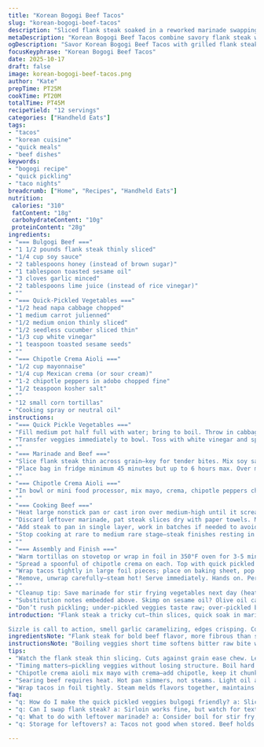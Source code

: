 ```yaml
---
title: "Korean Bogogi Beef Tacos"
slug: "korean-bogogi-beef-tacos"
description: "Sliced flank steak soaked in a reworked marinade swapping sirloin for flank, honey in place of brown sugar, and lime juice swaps rice vinegar in the veggies. Chipotle aioli twists with crema adding smooth heat. Quick-pickled vegetables soften just enough, tossed with toasted sesame seeds, odor of garlic, caramelizing soy notes on beef. Wrapped tight in foil after topping for steamy meld. Quick sear to rare, eyes on color shift, sizzle pops loud from pan. A taco that demands hands, mess, juicy char; layers in tangy and spicy with crunchy bite. Practical, robust, fast to assemble, with easy swaps and cooking cues you can trust."
metaDescription: "Korean Bogogi Beef Tacos combine savory flank steak with quick pickled veggies. Bold flavors, messy, satisfying hands-on meal that's full of punch."
ogDescription: "Savor Korean Bogogi Beef Tacos with grilled flank steak, spicy chipotle aioli, and crunchy pickled vegetables. A bold flavor explosion awaits."
focusKeyphrase: "Korean Bogogi Beef Tacos"
date: 2025-10-17
draft: false
image: korean-bogogi-beef-tacos.png
author: "Kate"
prepTime: PT25M
cookTime: PT20M
totalTime: PT45M
recipeYield: "12 servings"
categories: ["Handheld Eats"]
tags:
- "tacos"
- "korean cuisine"
- "quick meals"
- "beef dishes"
keywords:
- "bogogi recipe"
- "quick pickling"
- "taco nights"
breadcrumb: ["Home", "Recipes", "Handheld Eats"]
nutrition: 
 calories: "310"
 fatContent: "18g"
 carbohydrateContent: "10g"
 proteinContent: "28g"
ingredients:
- "=== Bulgogi Beef ==="
- "1 1/2 pounds flank steak thinly sliced"
- "1/4 cup soy sauce"
- "2 tablespoons honey (instead of brown sugar)"
- "1 tablespoon toasted sesame oil"
- "3 cloves garlic minced"
- "2 tablespoons lime juice (instead of rice vinegar)"
- ""
- "=== Quick-Pickled Vegetables ==="
- "1/2 head napa cabbage chopped"
- "1 medium carrot julienned"
- "1/2 medium onion thinly sliced"
- "1/2 seedless cucumber sliced thin"
- "1/3 cup white vinegar"
- "1 teaspoon toasted sesame seeds"
- ""
- "=== Chipotle Crema Aioli ==="
- "1/2 cup mayonnaise"
- "1/4 cup Mexican crema (or sour cream)"
- "1-2 chipotle peppers in adobo chopped fine"
- "1/2 teaspoon kosher salt"
- ""
- "12 small corn tortillas"
- "Cooking spray or neutral oil"
instructions:
- "=== Quick Pickle Vegetables ==="
- "Fill medium pot half full with water; bring to boil. Throw in cabbage, carrot, onion, cucumber and boil 1 1/2 to 2 minutes. Watch texture—should soften but not drape limp like wet noodles. Drain in colander; let cold water hit quickly if needed to stop cooking."
- "Transfer veggies immediately to bowl. Toss with white vinegar and sprinkle toasted sesame seeds. Set aside to develop bite and slight tang. The quick pickle cuts raw sharpness but keeps crunch alive."
- ""
- "=== Marinade and Beef ==="
- "Slice flank steak thin across grain—key for tender bites. Mix soy sauce, honey, sesame oil, minced garlic, lime juice in sealable bag. Add steak; massage marinade into meat well, press air out, seal tight."
- "Place bag in fridge minimum 45 minutes but up to 6 hours max. Over marinating with acid makes mushy meat. Resting lets flavors penetrate but texture stays firm. While waiting, prep tortillas and aioli."
- ""
- "=== Chipotle Crema Aioli ==="
- "In bowl or mini food processor, mix mayo, crema, chipotle peppers chopped fine, salt. No fancy tools? Fine chop chipotle to a paste and whisk in mayo and crema thoroughly. Refrigerate until needed; flavors marry better after 20 minutes."
- ""
- "=== Cooking Beef ==="
- "Heat large nonstick pan or cast iron over medium-high until it screams hot—surface should shimmer with oil. Spray pan lightly with cooking spray or brush neutral oil to avoid sticking."
- "Discard leftover marinade, pat steak slices dry with paper towels. Moisture kills sear; want beef to crackle and brown not steam."
- "Add steak to pan in single layer, work in batches if needed to avoid crowding. Toss and sizzle 1-2 minutes per side. Check visual cues: edges curling, deep brown patches, juices starting to run pink but not raw red center."
- "Stop cooking at rare to medium rare stage—steak finishes resting in foil later. Overcook thin slices and they dry quickly."
- ""
- "=== Assembly and Finish ==="
- "Warm tortillas on stovetop or wrap in foil in 350°F oven for 3-5 minutes; pliable, warm but not crispy."
- "Spread a spoonful of chipotle crema on each. Top with quick pickled veggies and a generous handful of bulgogi beef."
- "Wrap tacos tightly in large foil pieces; place on baking sheet, pop in oven at 350°F for 5-6 minutes. Steaming inside foil melds flavors and warms ingredients through without drying beef."
- "Remove, unwrap carefully—steam hot! Serve immediately. Hands on. Perfect messy bite. No forks needed. Enjoy char, tang, smoke heat, and crunch."
- ""
- "Cleanup tip: Save marinade for stir frying vegetables next day (heat to boil before use) or discard safely."
- "Substitution notes embedded above. Skimp on sesame oil? Olive oil can do but loses nuttiness. Omit crema, swap with sour cream or Greek yogurt for tang. Use chicken breast sliced thin if red meat not avail."
- "Don’t rush pickling; under-pickled veggies taste raw; over-pickled become floppy. Watch and test texture by touch. Serve with lime wedges if you like sharper brightness."
introduction: "Flank steak a tricky cut—thin slices, quick soak in marinade, immediate high heat to lock in juices. Don’t let it sit acidic too long or steak will turn chalky. Vegetables get a fast blanch then sharp vinegar shock. Crunch’s backbone here, brightness cuts fat from meat and crema. Chipotle aioli with crema boosts heat; mayo alone feels heavy and one-dimensional. Wrapping tacos in foil is old school but gold standard for melding flavors and heat, keeps tortillas soft yet warm.

Sizzle is call to action, smell garlic caramelizing, edges crisping. Cooking times less about clock, more about sight and texture—get that perfect brown crust, tiny curl of caramelized edges. Hands messy, juice drips, but that’s taco truth. Use your nose, ear, and fingers more than minute timer. This isn't fast food. It’s real food, worked over simple ingredients with punch. Swap honey for brown sugar for a cleaner caramel note—less temperamental. Lime juice in marinade lifts animal flavor unlike traditional vinegar. Get your mise en place tight, fast transitions matter when marinade’s thin and beef slices ready to scorch."
ingredientsNote: "Flank steak for bold beef flavor, more fibrous than sirloin, but thin slicing breaks down chew. Don’t skip drying meat before sear—moisture kills crust. Honey substitutes brown sugar better than agave—caramelizes easier, less sticky. Lime juice brightens marinade versus rice vinegar’s acidity—mentally ties to tangy quick pickle. Napa cabbage preferred for texture, but green cabbage or even kale works if chopped finely. White vinegar for pickling; apple cider vinegar gives fruitier note but harsher. Chipotle peppers and crema combo adds smokiness and creamy heat. No cream? Blend plain sour cream or Greek yogurt with a touch of smoked paprika. Cooking spray prevents sticking without adding taste issues you get with heavy oils. If no food processor, mince chipotle peppers finely, use whisk method with mayo for sake of rustic texture. Tortillas warmed gently—dry heat causes breakage. Aluminum foil wrapping steams, prevents drying, and holds taco filling together for portable eating. Avoid overcrowded cooking to maintain searing instead of steaming. These swaps and tricks make this more flexible in real kitchens."
instructionsNote: "Boiling veggies short time softens bitter raw bite without collapsing structure. Must timing by feel—2 minutes max. Toss with vinegar while still hot to soak flavor deeper. Marinade balance matters: soy sauce gives salt; honey sweetness stabilizes acid from lime juice; sesame oil adds aroma but can burn—use sparingly. Massage marinade in sealed bag to coat every inch; massaging breaks muscle fibers slightly aiding tenderness. Discard marinade—never cook with raw meat marinade unless boiled separately. Dry steak well; water on surface steams meat instead of browning. Hot pan key; listen for loud sizzle, crackle, not muted hiss. Flip steak slices quickly; they cook thin fast—1-2 minutes per side. Look for color change, avoid overcooking; steak toughens fast. Warm tortillas enough to make pliable, no cracking. Assemble quickly, wrap loosely enough for steam but tight enough to hold shape. Oven finishing melts flavors together, heats through without further cooking steak. Hands messy—expect dripping juices from foil unwrap. Serve immediately hot, no utensils. Saving leftover marinade or veggie water is possible but treat carefully to avoid contamination. The slight timing shifts given allow flexibility by kitchen conditions but rely mostly on sensory clues and experience."
tips:
- "Watch the flank steak thin slicing. Cuts against grain ease chew. Less is more. Marinating up to 6 hours max—acids harm texture otherwise. Massage marinade into steak—touch counts."
- "Timing matters—pickling veggies without losing structure. Boil hard for max 2 minutes. Vinegar shocks prevent mush. Mix warm veggies with vinegar; flavor dives deep but maintain crunch."
- "Chipotle crema aioli mix mayo with crema—add chipotle, keep it chunky if no processor. Store well in fridge. Presents bold smokiness—balances beef. Adjust chipotle heat to your liking."
- "Searing beef requires heat. Hot pan simmers, not steams. Light oil and dry steak well; moisture defeats crust. Visual cues: edges crisping, sizzle pops mean doneness near."
- "Wrap tacos in foil tightly. Steam melds flavors together, maintains warmth. Bake 350F—5-6 minutes. Essential trick. Overcooked beef equals dry bites, avoid medium too much."
faq:
- "q: How do I make the quick pickled veggies bulgogi friendly? a: Slice veg thin. Boil for 2 minutes max, drain, toss with vinegar and sesame. Test by touch, not time."
- "q: Can I swap flank steak? a: Sirloin works fine, but watch for texture change. Chicken also fits; follow same marinating cues. Adjust cooking times or it dries out."
- "q: What to do with leftover marinade? a: Consider boil for stir fry, but don’t reuse raw meat marinade plain. Use leftovers sensibly. Or discard it safely."
- "q: Storage for leftovers? a: Tacos not good when stored. Beef holds fridge fine for day max. Nuggets become dry fast. Veggies shorter, 2 days better."

---
```

